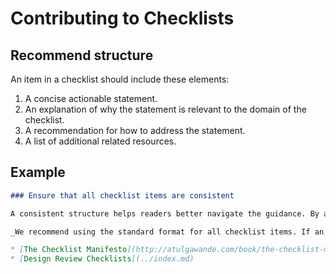 # Contributing to Checklists

## Recommend structure

An item in a checklist should include these elements:

1. A concise actionable statement.
2. An explanation of why the statement is relevant to the domain of the checklist.
3. A recommendation for how to address the statement.
4. A list of additional related resources.

## Example

```markdown
### Ensure that all checklist items are consistent

A consistent structure helps readers better navigate the guidance. By applying these rules to all checklist items we maintain a higher level of quality. The standard structure makes it easier for others to contribute.

_We recommend using the standard format for all checklist items. If an item doesn't fit the structure, exceptions should be discussed and approved by the content development team._

* [The Checklist Manifesto](http://atulgawande.com/book/the-checklist-manifesto) by Atul Gawande
* [Design Review Checklists](../index.md)
```
